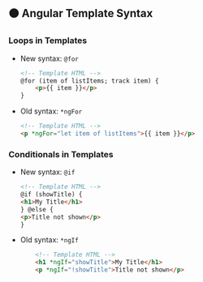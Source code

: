 ## 🟠 Angular Template Syntax

### Loops in Templates
- New syntax: `@for`
    ```html
    <!-- Template HTML -->
    @for (item of listItems; track item) {
        <p>{{ item }}</p>
    }
    ```
- Old syntax: `*ngFor`
    ```html
    <!-- Template HTML -->
    <p *ngFor="let item of listItems">{{ item }}</p>
    ```

### Conditionals in Templates
- New syntax: `@if`
    ```html
    <!-- Template HTML -->
    @if (showTitle) {
    <h1>My Title</h1>
    } @else {
    <p>Title not shown</p>
    }
    ```
- Old syntax: `*ngIf`
    ```html
        <!-- Template HTML -->
        <h1 *ngIf="showTitle">My Title</h1>
        <p *ngIf="!showTitle">Title not shown</p>
    ```
